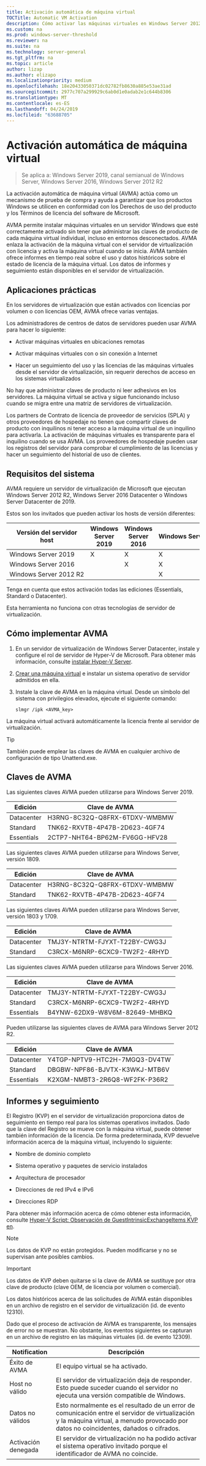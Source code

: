 ```yaml
---
title: Activación automática de máquina virtual
TOCTitle: Automatic VM Activation
description: Cómo activar las máquinas virtuales en Windows Server 2012 R2, Windows Server 2016 y Windows Server 2019
ms.custom: na
ms.prod: windows-server-threshold
ms.reviewer: na
ms.suite: na
ms.technology: server-general
ms.tgt_pltfrm: na
ms.topic: article
author: lizap
ms.author: elizapo
ms.localizationpriority: medium
ms.openlocfilehash: 18e20433050371dc02782fb8630a885e53ae31ad
ms.sourcegitcommit: 2977c707a299929c6ab0d1e0adab2e1c644b8306
ms.translationtype: MT
ms.contentlocale: es-ES
ms.lasthandoff: 04/24/2019
ms.locfileid: "63688705"
---
```

# <a name="automatic-virtual-machine-activation"></a>Activación automática de máquina virtual

> Se aplica a: Windows Server 2019, canal semianual de Windows Server, Windows Server 2016, Windows Server 2012 R2

La activación automática de máquina virtual (AVMA) actúa como un mecanismo de prueba de compra y ayuda a garantizar que los productos Windows se utilicen en conformidad con los Derechos de uso del producto y los Términos de licencia del software de Microsoft.

AVMA permite instalar máquinas virtuales en un servidor Windows que esté correctamente activado sin tener que administrar las claves de producto de cada máquina virtual individual, incluso en entornos desconectados. AVMA enlaza la activación de la máquina virtual con el servidor de virtualización con licencia y activa la máquina virtual cuando se inicia. AVMA también ofrece informes en tiempo real sobre el uso y datos históricos sobre el estado de licencia de la máquina virtual. Los datos de informes y seguimiento están disponibles en el servidor de virtualización.

## <a name="practical-applications"></a>Aplicaciones prácticas

En los servidores de virtualización que están activados con licencias por volumen o con licencias OEM, AVMA ofrece varias ventajas.

Los administradores de centros de datos de servidores pueden usar AVMA para hacer lo siguiente:

  - Activar máquinas virtuales en ubicaciones remotas

  - Activar máquinas virtuales con o sin conexión a Internet

  - Hacer un seguimiento del uso y las licencias de las máquinas virtuales desde el servidor de virtualización, sin requerir derechos de acceso en los sistemas virtualizados

No hay que administrar claves de producto ni leer adhesivos en los servidores. La máquina virtual se activa y sigue funcionando incluso cuando se migra entre una matriz de servidores de virtualización.

Los partners de Contrato de licencia de proveedor de servicios (SPLA) y otros proveedores de hospedaje no tienen que compartir claves de producto con inquilinos ni tener acceso a la máquina virtual de un inquilino para activarla. La activación de máquinas virtuales es transparente para el inquilino cuando se usa AVMA. Los proveedores de hospedaje pueden usar los registros del servidor para comprobar el cumplimiento de las licencias y hacer un seguimiento del historial de uso de clientes.

## <a name="system-requirements"></a>Requisitos del sistema

AVMA requiere un servidor de virtualización de Microsoft que ejecutan Windows Server 2012 R2, Windows Server 2016 Datacenter o Windows Server Datacenter de 2019. 

Estos son los invitados que pueden activar los hosts de versión diferentes:

|Versión del servidor host|Windows Server 2019|Windows Server 2016|Windows Server 2012 R2|
|-|-|-|-|
|Windows Server 2019|X|X|X|
|Windows Server 2016| |X|X|
|Windows Server 2012 R2| ||X|

Tenga en cuenta que estos activación todas las ediciones (Essentials, Standard o Datacenter).

Esta herramienta no funciona con otras tecnologías de servidor de virtualización.

## <a name="how-to-implement-avma"></a>Cómo implementar AVMA

1.  En un servidor de virtualización de Windows Server Datacenter, instale y configure el rol de servidor de Hyper-V de Microsoft. Para obtener más información, consulte [instalar Hyper-V Server](../virtualization/hyper-v/get-started/install-the-hyper-v-role-on-windows-server.md).

2.  [Crear una máquina virtual](../virtualization/hyper-v/get-started/create-a-virtual-machine-in-hyper-v.md) e instalar un sistema operativo de servidor admitidos en ella.

3.  Instale la clave de AVMA en la máquina virtual. Desde un símbolo del sistema con privilegios elevados, ejecute el siguiente comando:
    
    ``` 
    slmgr /ipk <AVMA_key>  
    ```

La máquina virtual activará automáticamente la licencia frente al servidor de virtualización.


> [!TIP]
> También puede emplear las claves de AVMA en cualquier archivo de configuración de tipo Unattend.exe.


## <a name="avma-keys"></a>Claves de AVMA

Las siguientes claves AVMA pueden utilizarse para Windows Server 2019.

|Edición|   Clave de AVMA|
|-|-|
|Datacenter|    H3RNG-8C32Q-Q8FRX-6TDXV-WMBMW|
|Standard|  TNK62-RXVTB-4P47B-2D623-4GF74|
|Essentials|    2CTP7-NHT64-BP62M-FV6GG-HFV28|
 
Las siguientes claves AVMA pueden utilizarse para Windows Server, versión 1809.

|Edición|   Clave de AVMA|
|-|-|
|Datacenter|    H3RNG-8C32Q-Q8FRX-6TDXV-WMBMW|
|Standard|  TNK62-RXVTB-4P47B-2D623-4GF74|

Las siguientes claves AVMA pueden utilizarse para Windows Server, versión 1803 y 1709.

|Edición|Clave de AVMA|
|-|-|
|Datacenter|TMJ3Y-NTRTM-FJYXT-T22BY-CWG3J|
|Standard|C3RCX-M6NRP-6CXC9-TW2F2-4RHYD|


Las siguientes claves AVMA pueden utilizarse para Windows Server 2016.

|Edición|Clave de AVMA|
|-|-|
|Datacenter|TMJ3Y-NTRTM-FJYXT-T22BY-CWG3J|
|Standard|C3RCX-M6NRP-6CXC9-TW2F2-4RHYD|
|Essentials|B4YNW-62DX9-W8V6M-82649-MHBKQ|


Pueden utilizarse las siguientes claves de AVMA para Windows Server 2012 R2.

|Edición|Clave de AVMA|
|-|-|
|Datacenter|Y4TGP-NPTV9-HTC2H-7MGQ3-DV4TW|
|Standard|DBGBW-NPF86-BJVTX-K3WKJ-MTB6V|
|Essentials|K2XGM-NMBT3-2R6Q8-WF2FK-P36R2|

## <a name="reporting-and-tracking"></a>Informes y seguimiento

El Registro (KVP) en el servidor de virtualización proporciona datos de seguimiento en tiempo real para los sistemas operativos invitados. Dado que la clave del Registro se mueve con la máquina virtual, puede obtener también información de la licencia. De forma predeterminada, KVP devuelve información acerca de la máquina virtual, incluyendo lo siguiente:

  - Nombre de dominio completo

  - Sistema operativo y paquetes de servicio instalados

  - Arquitectura de procesador

  - Direcciones de red IPv4 e IPv6

  - Direcciones RDP

Para obtener más información acerca de cómo obtener esta información, consulte [Hyper-V Script: Observación de GuestIntrinsicExchangeItems KVP en](http://blogs.msdn.com/b/virtual_pc_guy/archive/2008/11/18/hyper-v-script-looking-at-kvp-guestintrinsicexchangeitems.aspx).


> [!NOTE]
> Los datos de KVP no están protegidos. Pueden modificarse y no se supervisan ante posibles cambios.



> [!IMPORTANT]
> Los datos de KVP deben quitarse si la clave de AVMA se sustituye por otra clave de producto (clave OEM, de licencia por volumen o comercial).


Los datos históricos acerca de las solicitudes de AVMA están disponibles en un archivo de registro en el servidor de virtualización (id. de evento 12310).

Dado que el proceso de activación de AVMA es transparente, los mensajes de error no se muestran. No obstante, los eventos siguientes se capturan en un archivo de registro en las máquinas virtuales (id. de evento 12309).

|Notification|Descripción|
|-|-|
|Éxito de AVMA|El equipo virtual se ha activado.|
|Host no válido|El servidor de virtualización deja de responder. Esto puede suceder cuando el servidor no ejecuta una versión compatible de Windows.|
|Datos no válidos|Esto normalmente es el resultado de un error de comunicación entre el servidor de virtualización y la máquina virtual, a menudo provocado por datos no coincidentes, dañados o cifrados.|
|Activación denegada|El servidor de virtualización no ha podido activar el sistema operativo invitado porque el identificador de AVMA no coincide.|

